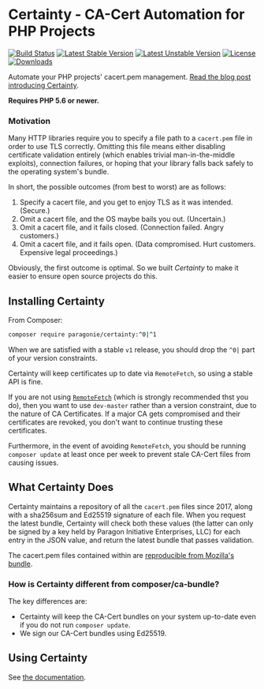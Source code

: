 # Certainty - CA-Cert Automation for PHP Projects

[![Build Status](https://travis-ci.org/paragonie/certainty.svg?branch=master)](https://travis-ci.org/paragonie/certainty)
[![Latest Stable Version](https://poser.pugx.org/paragonie/certainty/v/stable)](https://packagist.org/packages/paragonie/certainty)
[![Latest Unstable Version](https://poser.pugx.org/paragonie/certainty/v/unstable)](https://packagist.org/packages/paragonie/certainty)
[![License](https://poser.pugx.org/paragonie/certainty/license)](https://packagist.org/packages/paragonie/certainty)
[![Downloads](https://img.shields.io/packagist/dt/paragonie/certainty.svg)](https://packagist.org/packages/paragonie/certainty)

Automate your PHP projects' cacert.pem management.
[Read the blog post introducing Certainty](https://paragonie.com/blog/2017/10/certainty-automated-cacert-pem-management-for-php-software).

**Requires PHP 5.6 or newer.**

### Motivation

Many HTTP libraries require you to specify a file path to a `cacert.pem` file in order to use TLS correctly.
Omitting this file means either disabling certificate validation entirely (which enables trivial man-in-the-middle
exploits), connection failures, or hoping that your library falls back safely to the operating system's bundle.

In short, the possible outcomes (from best to worst) are as follows:

1. Specify a cacert file, and you get to enjoy TLS as it was intended. (Secure.)
2. Omit a cacert file, and the OS maybe bails you out. (Uncertain.)
3. Omit a cacert file, and it fails closed. (Connection failed. Angry customers.)
4. Omit a cacert file, and it fails open. (Data compromised. Hurt customers. Expensive legal proceedings.)

Obviously, the first outcome is optimal. So we built *Certainty* to make it easier to ensure open
source projects do this.

## Installing Certainty

From Composer:

```bash
composer require paragonie/certainty:^0|^1
```

When we are satisfied with a stable `v1` release, you should drop the `^0|` part of your
version constraints.

Certainty will keep certificates up to date via `RemoteFetch`, so using a stable API is fine.

If you are not using [`RemoteFetch`](docs/features/RemoteFetch.md) (which is strongly recommended
thst you do), then you want to use `dev-master` rather than a version constraint, due to the nature
of CA Certificates. If a major CA gets compromised and their certificates are revoked, you don't
want to continue trusting these certificates.

Furthermore, in the event of avoiding `RemoteFetch`, you should be running `composer update` at least
once per week to prevent stale CA-Cert files from causing issues.

## What Certainty Does

Certainty maintains a repository of all the `cacert.pem` files since 2017, along with a sha256sum and
Ed25519 signature of each file. When you request the latest bundle, Certainty will check both these
values (the latter can only be signed by a key held by Paragon Initiative Enterprises, LLC) for each
entry in the JSON value, and return the latest bundle that passes validation.

The cacert.pem files contained within are [reproducible from Mozilla's bundle](https://curl.haxx.se/docs/mk-ca-bundle.html).

### How is Certainty different from composer/ca-bundle?

The key differences are:

* Certainty will keep the CA-Cert bundles on your system up-to-date even if you do not
  run `composer update`.
* We sign our CA-Cert bundles using Ed25519.

## Using Certainty

See [the documentation](docs/README.md). 
